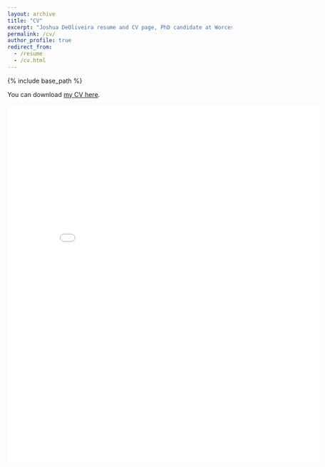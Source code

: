 ```yaml
---
layout: archive
title: "CV"
excerpt: "Joshua DeOliveira resume and CV page, PhD candidate at Worcester Polytechnic Institute in the DAISY Lab, research in deep learning optimization."
permalink: /cv/
author_profile: true
redirect_from:
  - /resume
  - /cv.html
---
```


{% include base_path %}

You can download <a href="{{ site.baseurl }}/files/CV.pdf" download="CV_joshua_deoliveira">my CV here</a>.

<embed src="{{ site.baseurl }}/files/CV.pdf" width="700" height="800" type='application/pdf'>
